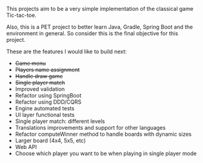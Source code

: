 This projects aim to be a very simple implementation of the classical game Tic-tac-toe.

Also, this is a PET project to better learn Java, Gradle, Spring Boot and the environment in general. 
So consider this is the final objective for this project.

These are the features I would like to build next:
- ~~Game menu~~
- ~~Players name assignment~~
- ~~Handle draw game~~
- ~~Single player match~~
- Improved validation
- Refactor using SpringBoot
- Refactor using DDD/CQRS
- Engine automated tests
- UI layer functional tests
- Single player match: different levels
- Translations improvements and support for other languages
- Refactor computeWinner method to handle boards with dynamic sizes
- Larger board (4x4, 5x5, etc)
- Web API
- Choose which player you want to be when playing in single player mode